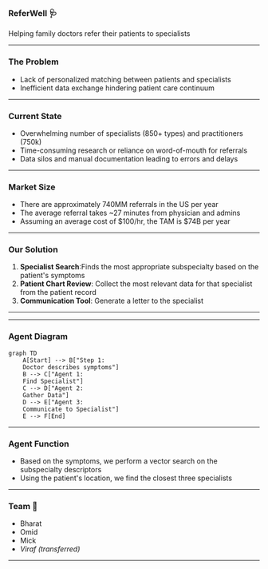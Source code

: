 ### ReferWell 🩺
Helping family doctors refer their patients to specialists

---
### The Problem

* Lack of personalized matching between patients and specialists
* Inefficient data exchange hindering patient care continuum

---
### Current State

* Overwhelming number of specialists (850+ types) and practitioners (750k)
* Time-consuming research or reliance on word-of-mouth for referrals
* Data silos and manual documentation leading to errors and delays

---
### Market Size

* There are approximately 740MM referrals in the US per year
* The average referral takes ~27 minutes from physician and admins 
* Assuming an average cost of $100/hr, the TAM is $74B per year

---
### Our Solution
1. **Specialist Search**:Finds the most appropriate subspecialty based on the patient's symptoms
2. **Patient Chart Review**: Collect the most relevant data for that specialist from the patient record
3. **Communication Tool**: Generate a letter to the specialist
---

---
### Agent Diagram

```mermaid
graph TD 
    A[Start] --> B["Step 1: 
    Doctor describes symptoms"]
    B --> C["Agent 1: 
    Find Specialist"]
    C --> D["Agent 2: 
    Gather Data"]
    D --> E["Agent 3: 
    Communicate to Specialist"]
    E --> F[End]
```

---

### Agent Function
- Based on the symptoms, we perform a vector search on the subspecialty descriptors
- Using the patient's location, we find the closest three specialists

---
### Team 🙌
- Bharat
- Omid
- Mick
- _Viraf (transferred)_ 
---

